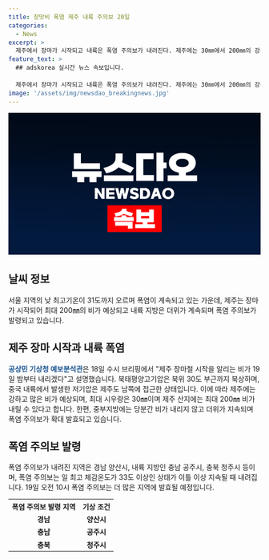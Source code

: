 ```yaml
---
title: 장맛비 폭염 제주 내륙 주의보 20일
categories:
  - News
excerpt: >
  제주에서 장마가 시작되고 내륙은 폭염 주의보가 내려진다. 제주에는 30㎜에서 200㎜의 강우가 예상되며, 중부지방은 무더운 날씨가 계속될 전망이다. 폭염 주의보가 내려진 지역은 경기, 강원, 충남, 충북, 대전, 세종 등이며, 33도 이상의 체감온도가 이틀 이상 지속될 것으로 예상된다.
feature_text: >
  ## adskorea 실시간 뉴스 속보입니다.

  제주에서 장마가 시작되고 내륙은 폭염 주의보가 내려진다. 제주에는 30㎜에서 200㎜의 강우가 예상되며, 중부지방은 무더운 날씨가 계속될 전망이다. 폭염 주의보가 내려진 지역은 경기, 강원, 충남, 충북, 대전, 세종 등이며, 33도 이상의 체감온도가 이틀 이상 지속될 것으로 예상된다.
image: '/assets/img/newsdao_breakingnews.jpg'
---
```


<p><img src="/assets/img/newsdao_breakingnews.jpg" alt="adskorea 속보" /></p>

<h2 data-ke-size="size26">날씨 정보</h2>

<p data-ke-size="size16">서울 지역의 낮 최고기온이 31도까지 오르며 폭염이 계속되고 있는 가운데, 제주는 장마가 시작되어 최대 200㎜의 비가 예상되고 내륙 지방은 더위가 계속되며 폭염 주의보가 발령되고 있습니다.</p>

<h2 data-ke-size="size26">제주 장마 시작과 내륙 폭염</h2>

<p data-ke-size="size16"><b><span style="color: #1a5490;">공상민 기상청 예보분석관</span></b>은 18일 수시 브리핑에서 "제주 장마철 시작을 알리는 비가 19일 밤부터 내리겠다"고 설명했습니다. 북태평양고기압은 북위 30도 부근까지 북상하며, 중국 내륙에서 발생한 저기압은 제주도 남쪽에 접근한 상태입니다. 이에 따라 제주에는 강하고 많은 비가 예상되며, 최대 시우량은 30㎜이며 제주 산지에는 최대 200㎜ 비가 내릴 수 있다고 합니다. 한편, 중부지방에는 당분간 비가 내리지 않고 더위가 지속되며 폭염 주의보가 확대 발효되고 있습니다.</p>

<h2 data-ke-size="size26">폭염 주의보 발령</h2>

<p data-ke-size="size16">폭염 주의보가 내려진 지역은 경남 양산시, 내륙 지방인 충남 공주시, 충북 청주시 등이며, 폭염 주의보는 일 최고 체감온도가 33도 이상인 상태가 이틀 이상 지속될 때 내려집니다. 19일 오전 10시 폭염 주의보는 더 많은 지역에 발효될 예정입니다. </p>

<table>
    <tr>
        <th>폭염 주의보 발령 지역</th>
        <th>기상 조건</th>
    </tr>
    <tr>
        <td style="text-align: center; height: 17px;"><b>경남</b></td>
        <td style="text-align: center; height: 17px;"><b>양산시</b></td>
    </tr>
    <tr>
        <td style="text-align: center; height: 17px;"><b>충남</b></td>
        <td style="text-align: center; height: 17px;"><b>공주시</b></td>
    </tr>
    <tr>
        <td style="text-align: center; height: 17px;"><b>충북</b></td>
        <td style="text-align: center; height: 17px;"><b>청주시</b></td>
    </tr>
</table>

<p data-ke-size="size16">&nbsp;</p>

